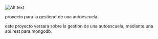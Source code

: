 
![Alt text](IMAGENES/g3313.png?raw=true "gestion de autoescuela")

proyecto  para la gestiond de una autoescuela.

este proyecto versara sobre la gestion de una autoescuela,
mediante una api rest para mongodb.

